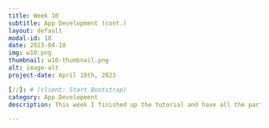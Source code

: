 ```yaml
---
title: Week 10
subtitle: App Development (cont.)
layout: default
modal-id: 10
date: 2023-04-10
img: w10.png
thumbnail: w10-thumbnail.png
alt: image-alt
project-date: April 10th, 2023

[//]: # (client: Start Bootstrap)
category: App Development
description: This week I finished up the tutorial and have all the parts of a basic app up and running for both frontend and backend as well. The tutorial was very detailed and helpful, but because it was the earlier version of React Native, I had to look up more on syntax and ways to get around to have my app up and running completely. By the end of this week, I was able to have a fully functional app.

---
```

